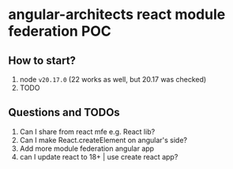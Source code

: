 # angular-architects react module federation POC

## How to start?

1. node `v20.17.0` (22 works as well, but 20.17 was checked)
2. TODO 

## Questions and TODOs

1. Can I share from react mfe e.g. React lib?
2. Can I make React.createElement on angular's side?
3. Add more module federation angular app
4. can I update react to 18+ | use create react app?
